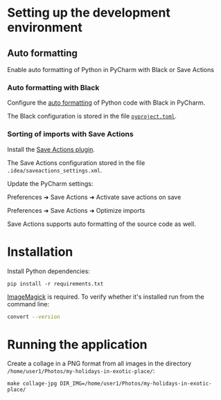 Setting up the development environment
=================
Auto formatting
--------------

Enable auto formatting of Python in PyCharm with Black or Save Actions

### Auto formatting with Black

Configure the [auto formatting](https://black.readthedocs.io/en/stable/editor_integration.html) of Python code with Black in PyCharm.

The Black configuration is stored in the file [`pyproject.toml`](https://black.readthedocs.io/en/stable/pyproject_toml.html).

### Sorting of imports with Save Actions

Install the [Save Actions plugin](https://plugins.jetbrains.com/plugin/7642-save-actions/reviews).

The Save Actions configuration stored in the file `.idea/saveactions_settings.xml`.

Update the PyCharm settings:

Preferences ➜ Save Actions ➜ Activate save actions on save

Preferences ➜ Save Actions ➜ Optimize imports

Save Actions supports auto formatting of the source code as well.

Installation
=================
Install Python dependencies:

`pip install -r requirements.txt`

[ImageMagick](https://en.wikipedia.org/wiki/ImageMagick) is required. To verify whether it's installed run from the command line:
```bash
convert --version
```
Running the application
=================
Create a collage in a PNG format from all images in the directory `/home/user1/Photos/my-holidays-in-exotic-place/`: 
```
make collage-jpg DIR_IMG=/home/user1/Photos/my-holidays-in-exotic-place/
```
